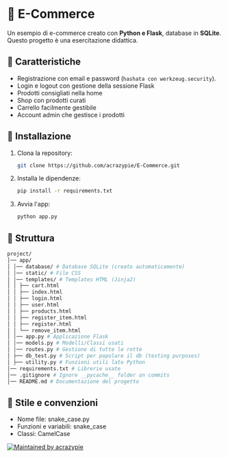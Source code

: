 # 🛒 E-Commerce

Un esempio di e-commerce creato con **Python e Flask**, database in **SQLite**.\
Questo progetto è una esercitazione didattica.

## 📝 Caratteristiche

- Registrazione con email e password (`hashata con werkzeug.security`).
- Login e logout con gestione della sessione Flask
- Prodotti consigliati nella home
- Shop con prodotti curati
- Carrello facilmente gestibile
- Account admin che gestisce i prodotti

## 💾 Installazione

1. Clona la repository:
   ```bash
   git clone https://github.com/acrazypie/E-Commerce.git
   ```
2. Installa le dipendenze:
   ```bash
   pip install -r requirements.txt
   ```
3. Avvia l'app:
   ```bash
   python app.py
   ```

## 📂 Struttura

```bash
project/
│── app/
│ │── database/ # Database SQLite (creato automaticamente)
│ │── static/ # File CSS
│ │── templates/ # Templates HTML (Jinja2)
│ │ ├── cart.html
│ │ ├── index.html
│ │ ├── login.html
│ │ ├── user.html
│ │ ├── products.html
│ │ ├── register_item.html
│ │ ├── register.html
│ │ └── remove_item.html
│ │── app.py # Applicazione Flask
│ │── models.py # Modelli/Classi usati
│ │── routes.py # Gestione di tutte le rotte
│ ├── db_test.py # Script per popolare il db (testing purposes)
│ ├── utility.py # Funzioni utili lato Python
│── requirements.txt # Librerie usate
│── .gitignore # Ignore __pycache__ folder on commits
│── README.md # Documentazione del progetto

```

## 🚀 Stile e convenzioni

- Nome file: snake_case.py
- Funzioni e variabili: snake_case
- Classi: CamelCase

[![Maintained by acrazypie](https://img.shields.io/badge/maintained%20by-acrazypie-9cf?logo=github&style=flat-square)](https://linktr.ee/gen3sio)

